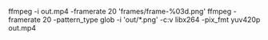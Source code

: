 ffmpeg -i out.mp4 -framerate 20 'frames/frame-%03d.png'
ffmpeg -framerate 20 -pattern_type glob -i 'out/*.png' -c:v libx264 -pix_fmt yuv420p out.mp4
